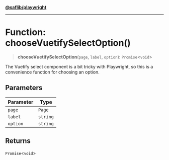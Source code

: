 [**@saflib/playwright**](../index.md)

***

# Function: chooseVuetifySelectOption()

> **chooseVuetifySelectOption**(`page`, `label`, `option`): `Promise`\<`void`\>

The Vuetify select component is a bit tricky with Playwright, so this is a convenience function for choosing an option.

## Parameters

| Parameter | Type |
| ------ | ------ |
| `page` | `Page` |
| `label` | `string` |
| `option` | `string` |

## Returns

`Promise`\<`void`\>
